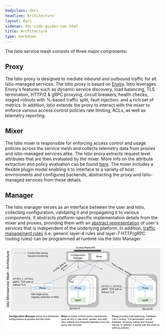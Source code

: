 ```yaml
---
bodyclass: docs
headline: Architecture
layout: docs
sidenav: doc-side-guides-nav.html
title: Architecture
type: markdown
---
```


The Istio service mesh consists of three major components:

## Proxy

The Istio proxy is designed to mediate inbound and outbound
traffic for all Istio-managed services. The Istio proxy is based on
[Envoy](https://lyft.github.io/envoy/). Istio leverages Envoy's features
such as dynamic service discovery, load balancing, TLS termination, HTTP/2 & gRPC
proxying, circuit breakers, health checks, staged rollouts with %-based
traffic split, fault injection, and a rich set of metrics. In addition,
Istio extends the proxy to interact with the mixer to enforce various
access control policies rate limiting, ACLs, as well as telemetry
reporting.

## Mixer

The Istio mixer is responsible for enforcing access control
and usage policies across the service mesh and collects telemetry data from
proxies and istio-managed services alike. The Istio proxy extracts request
level attributes that are then evaluated by the mixer. More info on the
attribute extraction and policy evaluation can be found
[here](../reference/attributes.md). The mixer includes a flexible plugin model enabling
it to interface to a variety of host environments and configured backends,
abstracting the proxy and Istio-managed services from these details.

## Manager

The Istio manager serves as an interface between the user
and Istio, collecting configuration, validating it and propagating it to
various components. It abstracts platform-specific implementation details
from the mixer and proxies, providing them with an
[abstract representation](model.md) of user's services that is independent
of the underlying platform. In addition, [traffic management rules](../reference/rule-dsl.md)
(i.e. generic layer-4 rules and layer-7 HTTP/gRPC routing rules)
can be programmed at runtime via the Istio Manager.

<img src="../../img/arch.svg" alt="The overall architecture of an Istio-based service.">

<div id="toc" class="toc mobile-toc"></div>
